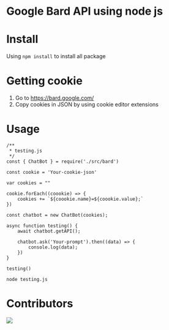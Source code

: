 # Google Bard API using node js

# Install

Using `npm install` to install all package

# Getting cookie

1. Go to https://bard.google.com/
2. Copy cookies in JSON by using cookie editor extensions

# Usage

```shell
/**
 * testing.js
 */
const { ChatBot } = require('./src/bard')

const cookie = 'Your-cookie-json'

var cookies = ""

cookie.forEach((coookie) => {
    cookies += `${coookie.name}=${coookie.value};`
})

const chatbot = new ChatBot(cookies);

async function testing() {
    await chatbot.getAPI();

    chatbot.ask('Your-prompt').then((data) => {
        console.log(data);
    })
}

testing()
```

```
node testing.js
```

# Contributors

<a href="https://github.com/Kuumoneko/GoogleBard-js/graphs/contributors">
  <img src="https://contrib.rocks/image?repo=Kuumoneko/GoogleBard-js" />
</a>
